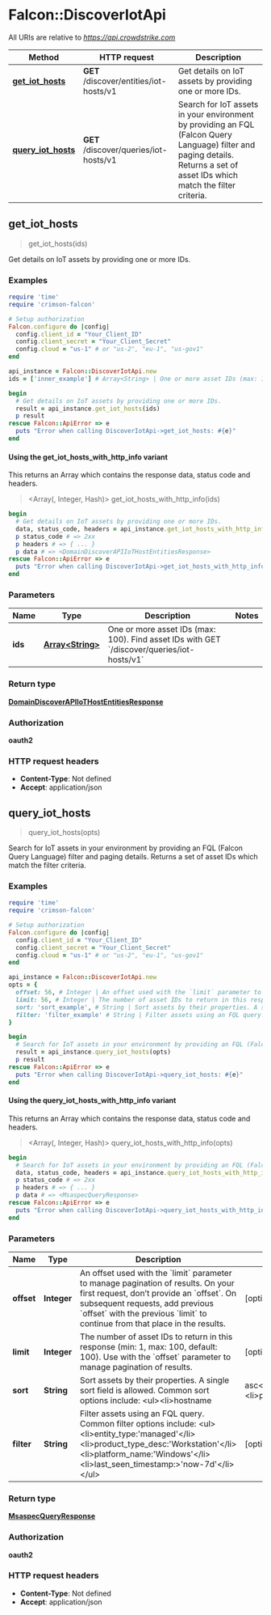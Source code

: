 # Falcon::DiscoverIotApi

All URIs are relative to *https://api.crowdstrike.com*

| Method | HTTP request | Description |
| ------ | ------------ | ----------- |
| [**get_iot_hosts**](DiscoverIotApi.md#get_iot_hosts) | **GET** /discover/entities/iot-hosts/v1 | Get details on IoT assets by providing one or more IDs. |
| [**query_iot_hosts**](DiscoverIotApi.md#query_iot_hosts) | **GET** /discover/queries/iot-hosts/v1 | Search for IoT assets in your environment by providing an FQL (Falcon Query Language) filter and paging details. Returns a set of asset IDs which match the filter criteria. |


## get_iot_hosts

> <DomainDiscoverAPIIoTHostEntitiesResponse> get_iot_hosts(ids)

Get details on IoT assets by providing one or more IDs.

### Examples

```ruby
require 'time'
require 'crimson-falcon'

# Setup authorization
Falcon.configure do |config|
  config.client_id = "Your_Client_ID"
  config.client_secret = "Your_Client_Secret"
  config.cloud = "us-1" # or "us-2", "eu-1", "us-gov1"
end

api_instance = Falcon::DiscoverIotApi.new
ids = ['inner_example'] # Array<String> | One or more asset IDs (max: 100). Find asset IDs with GET `/discover/queries/iot-hosts/v1`

begin
  # Get details on IoT assets by providing one or more IDs.
  result = api_instance.get_iot_hosts(ids)
  p result
rescue Falcon::ApiError => e
  puts "Error when calling DiscoverIotApi->get_iot_hosts: #{e}"
end
```

#### Using the get_iot_hosts_with_http_info variant

This returns an Array which contains the response data, status code and headers.

> <Array(<DomainDiscoverAPIIoTHostEntitiesResponse>, Integer, Hash)> get_iot_hosts_with_http_info(ids)

```ruby
begin
  # Get details on IoT assets by providing one or more IDs.
  data, status_code, headers = api_instance.get_iot_hosts_with_http_info(ids)
  p status_code # => 2xx
  p headers # => { ... }
  p data # => <DomainDiscoverAPIIoTHostEntitiesResponse>
rescue Falcon::ApiError => e
  puts "Error when calling DiscoverIotApi->get_iot_hosts_with_http_info: #{e}"
end
```

### Parameters

| Name | Type | Description | Notes |
| ---- | ---- | ----------- | ----- |
| **ids** | [**Array&lt;String&gt;**](String.md) | One or more asset IDs (max: 100). Find asset IDs with GET &#x60;/discover/queries/iot-hosts/v1&#x60; |  |

### Return type

[**DomainDiscoverAPIIoTHostEntitiesResponse**](DomainDiscoverAPIIoTHostEntitiesResponse.md)

### Authorization

**oauth2**

### HTTP request headers

- **Content-Type**: Not defined
- **Accept**: application/json


## query_iot_hosts

> <MsaspecQueryResponse> query_iot_hosts(opts)

Search for IoT assets in your environment by providing an FQL (Falcon Query Language) filter and paging details. Returns a set of asset IDs which match the filter criteria.

### Examples

```ruby
require 'time'
require 'crimson-falcon'

# Setup authorization
Falcon.configure do |config|
  config.client_id = "Your_Client_ID"
  config.client_secret = "Your_Client_Secret"
  config.cloud = "us-1" # or "us-2", "eu-1", "us-gov1"
end

api_instance = Falcon::DiscoverIotApi.new
opts = {
  offset: 56, # Integer | An offset used with the `limit` parameter to manage pagination of results. On your first request, don’t provide an `offset`. On subsequent requests, add previous `offset` with the previous `limit` to continue from that place in the results.
  limit: 56, # Integer | The number of asset IDs to return in this response (min: 1, max: 100, default: 100). Use with the `offset` parameter to manage pagination of results.
  sort: 'sort_example', # String | Sort assets by their properties. A single sort field is allowed. Common sort options include:  <ul><li>hostname|asc</li><li>product_type_desc|desc</li></ul>
  filter: 'filter_example' # String | Filter assets using an FQL query. Common filter options include:  <ul><li>entity_type:'managed'</li><li>product_type_desc:'Workstation'</li><li>platform_name:'Windows'</li><li>last_seen_timestamp:>'now-7d'</li></ul>
}

begin
  # Search for IoT assets in your environment by providing an FQL (Falcon Query Language) filter and paging details. Returns a set of asset IDs which match the filter criteria.
  result = api_instance.query_iot_hosts(opts)
  p result
rescue Falcon::ApiError => e
  puts "Error when calling DiscoverIotApi->query_iot_hosts: #{e}"
end
```

#### Using the query_iot_hosts_with_http_info variant

This returns an Array which contains the response data, status code and headers.

> <Array(<MsaspecQueryResponse>, Integer, Hash)> query_iot_hosts_with_http_info(opts)

```ruby
begin
  # Search for IoT assets in your environment by providing an FQL (Falcon Query Language) filter and paging details. Returns a set of asset IDs which match the filter criteria.
  data, status_code, headers = api_instance.query_iot_hosts_with_http_info(opts)
  p status_code # => 2xx
  p headers # => { ... }
  p data # => <MsaspecQueryResponse>
rescue Falcon::ApiError => e
  puts "Error when calling DiscoverIotApi->query_iot_hosts_with_http_info: #{e}"
end
```

### Parameters

| Name | Type | Description | Notes |
| ---- | ---- | ----------- | ----- |
| **offset** | **Integer** | An offset used with the &#x60;limit&#x60; parameter to manage pagination of results. On your first request, don’t provide an &#x60;offset&#x60;. On subsequent requests, add previous &#x60;offset&#x60; with the previous &#x60;limit&#x60; to continue from that place in the results. | [optional] |
| **limit** | **Integer** | The number of asset IDs to return in this response (min: 1, max: 100, default: 100). Use with the &#x60;offset&#x60; parameter to manage pagination of results. | [optional] |
| **sort** | **String** | Sort assets by their properties. A single sort field is allowed. Common sort options include:  &lt;ul&gt;&lt;li&gt;hostname|asc&lt;/li&gt;&lt;li&gt;product_type_desc|desc&lt;/li&gt;&lt;/ul&gt; | [optional] |
| **filter** | **String** | Filter assets using an FQL query. Common filter options include:  &lt;ul&gt;&lt;li&gt;entity_type:&#39;managed&#39;&lt;/li&gt;&lt;li&gt;product_type_desc:&#39;Workstation&#39;&lt;/li&gt;&lt;li&gt;platform_name:&#39;Windows&#39;&lt;/li&gt;&lt;li&gt;last_seen_timestamp:&gt;&#39;now-7d&#39;&lt;/li&gt;&lt;/ul&gt; | [optional] |

### Return type

[**MsaspecQueryResponse**](MsaspecQueryResponse.md)

### Authorization

**oauth2**

### HTTP request headers

- **Content-Type**: Not defined
- **Accept**: application/json

